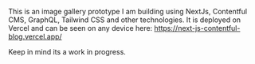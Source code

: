 This is an image gallery prototype I am building using NextJs, Contentful CMS, GraphQL, Tailwind CSS and other technologies.  It is deployed on Vercel and can be seen on any device here:
https://next-js-contentful-blog.vercel.app/

Keep in mind its a work in progress.